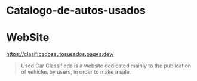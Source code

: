 # Catalogo-de-autos-usados

# WebSite
https://clasificadosautosusados.pages.dev/

> Used Car Classifieds is a website dedicated mainly to the publication of vehicles by users, in order to make a sale.
